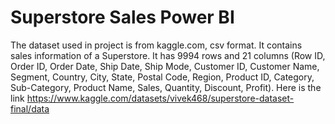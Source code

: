 # Superstore Sales Power BI

The dataset used in project is from kaggle.com, csv format. It contains sales information of a Superstore. It has 9994 rows and 21 columns (Row ID, Order ID, Order Date, Ship Date, Ship Mode, Customer ID, Customer Name, Segment, Country, City, State, Postal Code, Region, Product ID, Category, Sub-Category, Product Name, Sales, Quantity, Discount, Profit). 
Here is the link https://www.kaggle.com/datasets/vivek468/superstore-dataset-final/data

